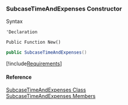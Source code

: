﻿### SubcaseTimeAndExpenses Constructor

Syntax

```vbnet
'Declaration

Public Function New()
```

```csharp
public SubcaseTimeAndExpenses()
```

[!include[Requirements](../partials/requirements.md)]

#### Reference

[SubcaseTimeAndExpenses Class](FChoice.Toolkits.Clarify~FChoice.Toolkits.Clarify.Support.SubcaseTimeAndExpenses.md)  
[SubcaseTimeAndExpenses Members](FChoice.Toolkits.Clarify~FChoice.Toolkits.Clarify.Support.SubcaseTimeAndExpenses_members.md)